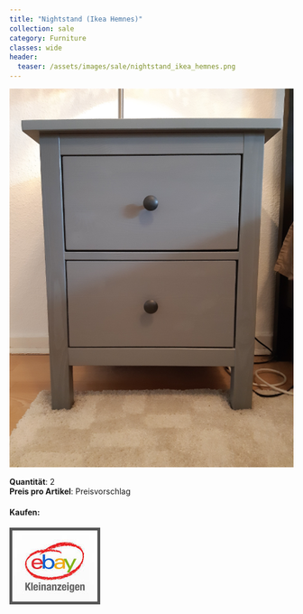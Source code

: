 ```yaml
---
title: "Nightstand (Ikea Hemnes)"
collection: sale
category: Furniture
classes: wide
header: 
  teaser: /assets/images/sale/nightstand_ikea_hemnes.png
---
```




<a href="">
  <img src="/assets/images/sale/nightstand_ikea_hemnes.png" alt="Nightstand (Ikea Hemnes)">
</a>

   **Quantit&#228;t**: 2  
   **Preis pro Artikel**: Preisvorschlag  


#### Kaufen:
<a href="">
  <img src="/assets/images/ebay.png" alt="Ebay Kleinanzeigen" style="border: 5px solid #555">
</a>

